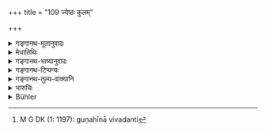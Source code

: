 +++
title = "109 ज्येष्ठः कुलम्"

+++

<details><summary>गङ्गानथ-मूलानुवादः</summary>

It is the eldest brother who advances the family, or ruins it; the eldest brother is worthy of the highest honour; the eldest brother is never ill-treated by good men.—(109)
</details>

<details><summary>मेधातिथिः</summary>

य एव गुण**ज्येष्ठः** स **वर्धयति कुलम्** । अयम् एव निर्गुणस् तत्कुलं **विनाश्यति** । शीलवति ज्येष्ठे कनीयांसो ऽपि तथा वर्तन्ते । ते ऽपि गुणहीनेन विवदन्ते[^२६८] ॥ ९.१०९ ॥


[^२६८]:
     M G DK (1: 1197): guṇahīnā vivadanti
</details>

<details><summary>गङ्गानथ-भाष्यानुवादः</summary>

This is another eulogy on the eldest brother.

The right sort of eldest brother ‘*advances the family*’; and when the same is devoid of qualities, he ‘*ruins it*.’ When the eldest brother has a good character, his younger brothers also behave in the same manner. And when not possessed of good qualities, all these quarrel among themselves.—(109)
</details>

<details><summary>गङ्गानथ-टिप्पन्यः</summary>

This verse is quoted in *Vivādaratnākara* (p. 457), which adds the
following notes:—‘*Kulam vardhayati*’, the prosperity of the family
being brought about by the adopting of proper business-methods and the
taking care of the younger brothers;—‘*vināśayati*’, all that this means
is that he is in a position to ruin the family;—in
*Vyavahāra-Bālambhaṭṭī* (p. 656);—and in *Vīramitrodaya* (Vyavahāra
172a).
</details>

<details><summary>गङ्गानथ-तुल्य-वाक्यानि</summary>

**(verses 9.105-110)  
**

See Comparative notes for [Verse
9.105].
</details>

<details><summary>भारुचिः</summary>

एवं च सति,


> **ज्येष्ठः कुलं वर्धयति विनासयति (?) वा पुनः ।**

अनेवंगुणः, तस्मात् कारणात् ।

> **ज्येष्ठः पूज्यतमो लोके**

अतश् चासौ,

> **ज्येष्ठः सद्भिर् अगर्हितः  ॥ ९.१०९ ॥**
</details>

<details><summary>Bühler</summary>

109	The eldest (son) makes the family prosperous or, on the contrary, brings it to ruin; the eldest (is considered) among men most worthy of honour, the eldest is not treated with disrespect by the virtuous.
</details>

